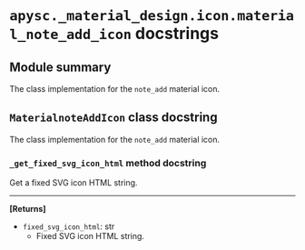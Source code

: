 # `apysc._material_design.icon.material_note_add_icon` docstrings

## Module summary

The class implementation for the `note_add` material icon.

## `MaterialnoteAddIcon` class docstring

The class implementation for the `note_add` material icon.

### `_get_fixed_svg_icon_html` method docstring

Get a fixed SVG icon HTML string.<hr>

**[Returns]**

- `fixed_svg_icon_html`: str
  - Fixed SVG icon HTML string.